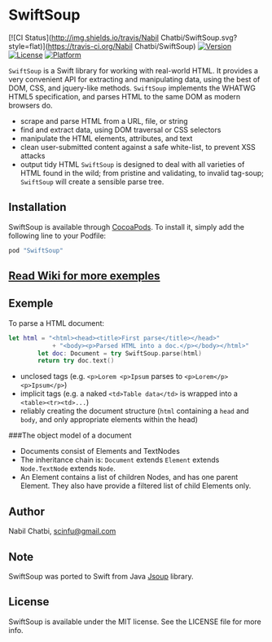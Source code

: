 # SwiftSoup

[![CI Status](http://img.shields.io/travis/Nabil Chatbi/SwiftSoup.svg?style=flat)](https://travis-ci.org/Nabil Chatbi/SwiftSoup)
[![Version](https://img.shields.io/cocoapods/v/SwiftSoup.svg?style=flat)](http://cocoapods.org/pods/SwiftSoup)
[![License](https://img.shields.io/cocoapods/l/SwiftSoup.svg?style=flat)](http://cocoapods.org/pods/SwiftSoup)
[![Platform](https://img.shields.io/cocoapods/p/SwiftSoup.svg?style=flat)](http://cocoapods.org/pods/SwiftSoup)

`SwiftSoup` is a Swift library for working with real-world HTML. It provides a very convenient API for extracting and manipulating data, using the best of DOM, CSS, and jquery-like methods.
`SwiftSoup` implements the WHATWG HTML5 specification, and parses HTML to the same DOM as modern browsers do.
* scrape and parse HTML from a URL, file, or string
* find and extract data, using DOM traversal or CSS selectors
* manipulate the HTML elements, attributes, and text
* clean user-submitted content against a safe white-list, to prevent XSS attacks
* output tidy HTML
`SwiftSoup` is designed to deal with all varieties of HTML found in the wild; from pristine and validating, to invalid tag-soup; `SwiftSoup` will create a sensible parse tree.


## <a name="installation-pane"></a> Installation

SwiftSoup is available through [CocoaPods](http://cocoapods.org). To install
it, simply add the following line to your Podfile:

```ruby
pod "SwiftSoup"
```
## [Read Wiki for more exemples](https://github.com/scinfu/SwiftSoup/wiki)



## Exemple

To parse a HTML document:

```swift
let html = "<html><head><title>First parse</title></head>"
			+ "<body><p>Parsed HTML into a doc.</p></body></html>"
		let doc: Document = try SwiftSoup.parse(html)
		return try doc.text()
```

*   unclosed tags (e.g. `<p>Lorem <p>Ipsum` parses to `<p>Lorem</p> <p>Ipsum</p>`)
*   implicit tags (e.g. a naked `<td>Table data</td>` is wrapped into a `<table><tr><td>...`)
*  reliably creating the document structure (`html` containing a `head` and `body`, and only appropriate elements within the head)


###The object model of a document
* Documents consist of Elements and TextNodes
* The inheritance chain is: `Document` extends `Element` extends `Node.TextNode` extends `Node`.
* An Element contains a list of children Nodes, and has one parent Element. They also have provide a filtered list of child Elements only.




## Author

Nabil Chatbi, scinfu@gmail.com

## Note
SwiftSoup was ported to Swift from Java [Jsoup](https://jsoup.org/) library.

## License

SwiftSoup is available under the MIT license. See the LICENSE file for more info.
